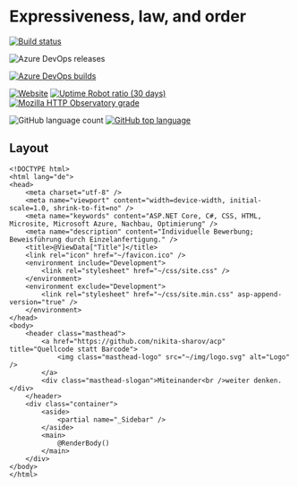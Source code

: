 # Expressiveness, law, and order

[![Build status](https://dev.azure.com/235u/acp/_apis/build/status/full-stack-developer%20-%20CI)](https://dev.azure.com/235u/acp/_build/latest?definitionId=3)

![Azure DevOps releases](https://img.shields.io/azure-devops/release/235u/27f9276e-b3a3-4db4-87b8-3d67e46cd9ae/1/1?style=for-the-badge)

[![Azure DevOps builds](https://img.shields.io/azure-devops/build/235u/acp/3?style=for-the-badge)](https://dev.azure.com/235u/acp/_build/latest?definitionId=23)

[![Website](https://img.shields.io/website?style=for-the-badge&url=https%3A%2F%2Fwww.235u.net)](https://www.235u.net)
[![Uptime Robot ratio (30 days)](https://img.shields.io/uptimerobot/ratio/m783489721-6dbd879caf5b391ffe19c142?style=for-the-badge)](https://uptimerobot.com/)
[![Mozilla HTTP Observatory grade](https://img.shields.io/mozilla-observatory/grade/acp.235u.net?publish&style=for-the-badge)](https://observatory.mozilla.org/analyze/acp.235u.net)

![GitHub language count](https://img.shields.io/github/languages/count/nikita-sharov/acp?style=for-the-badge)
[![GitHub top language](https://img.shields.io/github/languages/top/nikita-sharov/acp?style=for-the-badge)](https://github.com/search?q=repo%3A235u%2FActinUranium.Web+language%3AC%23&type=Code&ref=advsearch&l=C%23)

## Layout

```razor
<!DOCTYPE html>
<html lang="de">
<head>
    <meta charset="utf-8" />
    <meta name="viewport" content="width=device-width, initial-scale=1.0, shrink-to-fit=no" />
    <meta name="keywords" content="ASP.NET Core, C#, CSS, HTML, Microsite, Microsoft Azure, Nachbau, Optimierung" />
    <meta name="description" content="Individuelle Bewerbung; Beweisführung durch Einzelanfertigung." />
    <title>@ViewData["Title"]</title>
    <link rel="icon" href="~/favicon.ico" />
    <environment include="Development">
        <link rel="stylesheet" href="~/css/site.css" />
    </environment>
    <environment exclude="Development">
        <link rel="stylesheet" href="~/css/site.min.css" asp-append-version="true" />
    </environment>
</head>
<body>
    <header class="masthead">
        <a href="https://github.com/nikita-sharov/acp" title="Quellcode statt Barcode">
            <img class="masthead-logo" src="~/img/logo.svg" alt="Logo" />
        </a>        
        <div class="masthead-slogan">Miteinander<br />weiter denken.</div>
    </header>
    <div class="container">
        <aside>
            <partial name="_Sidebar" />
        </aside>
        <main>
            @RenderBody()
        </main>
    </div>
</body>
</html>
```
